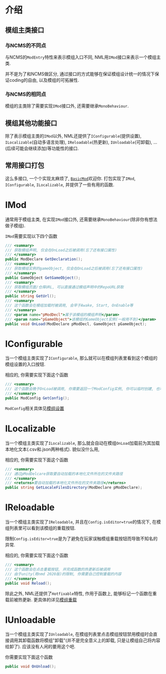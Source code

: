 # 介绍

## 模组主类接口

### 与NCMS的不同点

与NCMS的`ModEntry`特性来表示模组入口不同, NML用`IMod`接口来表示一个模组主类.

并不是为了和NCMS做区分, 通过接口的方式能够在保证模组设计统一的情况下保证coding的自由, 以及模组的可拓展性.


### 与NCMS的相同点

模组的主类除了需要实现`IMod`接口外, 还需要继承`MonoBehaviour`.

## 模组其他功能接口

除了表示模组主类的`IMod`以外, NML还提供了`IConfigurable`(提供设置), `ILocalizable`(自动多语言处理), `IReloadable`(热更新), `IUnloadable`(可卸载), ...(后续可能会继续添加)等功能性的接口.

## 常用接口打包

这么多接口, 一个个实现太麻烦了, [`BasicMod`](../Packed/BasicMod.md)欢迎你. 打包实现了`IMod`, `IConfigurable`, `ILocalizable`, 并提供了一些有用的函数.

# IMod

通常用于模组主类, 在实现`IMod`接口外, 还需要继承`MonoBehaviour`(除非你有想法做子模组).

`IMod`需要实现以下四个函数

```csharp
/// <summary>
/// 获取模组声明, 仅会在OnLoad之后被调用(忘了还有接口属性)
/// </summary>
public ModDeclare GetDeclaration();
/// <summary>
/// 获取模组实例的gameObject, 仅会在OnLoad之后被调用(忘了还有接口属性)
/// </summary>
public GameObject GetGameObject();
/// <summary>
/// 获取模组页面/仓库URL, 可以直接通过模组声明中的RepoURL获取
/// </summary>
public string GetUrl();
/// <summary>
/// 这个函数会在模组加载时被调用, 会早于Awake, Start, OnEnable等
/// </summary>
/// <param name="pModDecl">属于该模组的模组声明</param>
/// <param name="pGameObject">该模组的GameObject实例(一般用不到)</param>
public void OnLoad(ModDeclare pModDecl, GameObject pGameObject);
```


# IConfigurable

当一个模组主类实现了`IConfigurable`, 那么就可以在模组列表里看到这个模组的模组设置的入口按钮.

相应的, 你需要实现下面这个函数

```csharp
/// <summary>
/// 这个函数会晚于OnLoad被调用, 你需要返回一个ModConfig实例, 你可以临时创建, 也可以读取文件
/// </summary>
public ModConfig GetConfig();
```

`ModConfig`相关具体见[模组设置](./ModConfiguration.md)

# ILocalizable

当一个模组主类实现了`ILocalizable`, 那么就会自动在模组`OnLoad`加载前为其加载本地化文本(.csv和.json两种格式). 貌似没什么用,

相应的, 你需要实现下面这个函数
```csharp
/// <summary>
/// 通过pModDelcare获取要自动加载的本地化文件所在的文件夹路径
/// </summary>
/// <returns>要自动加载的本地化文件所在的文件夹路径</returns>
public string GetLocaleFilesDirectory(ModDeclare pModDeclare);
```

# IReloadable

当一个模组主类实现了`IReloadable`, 并且在`Config.isEditor=true`的情况下, 在模组列表里可以看到该模组的重载按钮.

限制`Config.isEditor=true`是为了避免在玩家误触模组重载按钮而导致不知名的异常.

相应的, 你需要实现下面这个函数

```csharp
/// <summary>
/// 这个函数会在点击重载按钮, 并完成函数的热更新后被调用
/// 由于unity(用nmd 2020版)的限制, 你需要自己控制重载的内容
/// </summary>
public void Reload();
```

除此之外, NML还提供了`Hotfixable`特性, 作用于函数上, 能够标记一个函数在重载前被热更新. 更具体的详见[模组重载](../AdvancedTech/ModReload.md)

# IUnloadable

当一个模组主类实现了`IUnloadable`, 在模组列表里点击模组按钮禁用模组时会直接调用其卸载函数将模组"卸载"(并不是完全意义上的卸载, 只是让模组自己将内容给卸了). 应该没有人闲的要用这个吧.

你需要实现下面这个函数
```csharp
public void OnUnload();
```